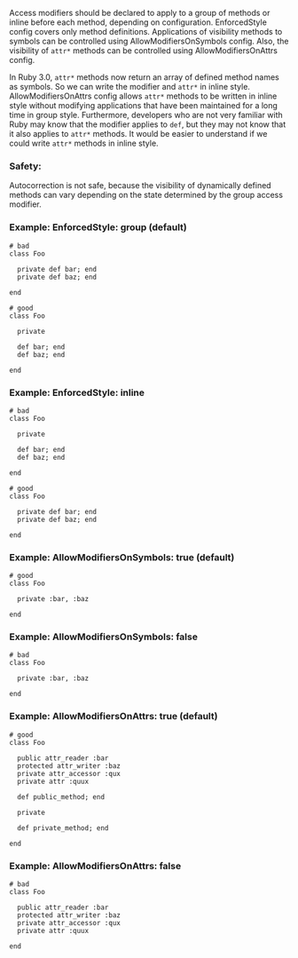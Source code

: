 Access modifiers should be declared to apply to a group of methods
or inline before each method, depending on configuration.
EnforcedStyle config covers only method definitions.
Applications of visibility methods to symbols can be controlled
using AllowModifiersOnSymbols config.
Also, the visibility of `attr*` methods can be controlled using
AllowModifiersOnAttrs config.

In Ruby 3.0, `attr*` methods now return an array of defined method names
as symbols. So we can write the modifier and `attr*` in inline style.
AllowModifiersOnAttrs config allows `attr*` methods to be written in
inline style without modifying applications that have been maintained
for a long time in group style. Furthermore, developers who are not very
familiar with Ruby may know that the modifier applies to `def`, but they
may not know that it also applies to `attr*` methods. It would be easier
to understand if we could write `attr*` methods in inline style.

### Safety:

Autocorrection is not safe, because the visibility of dynamically
defined methods can vary depending on the state determined by
the group access modifier.

### Example: EnforcedStyle: group (default)
    # bad
    class Foo

      private def bar; end
      private def baz; end

    end

    # good
    class Foo

      private

      def bar; end
      def baz; end

    end

### Example: EnforcedStyle: inline
    # bad
    class Foo

      private

      def bar; end
      def baz; end

    end

    # good
    class Foo

      private def bar; end
      private def baz; end

    end

### Example: AllowModifiersOnSymbols: true (default)
    # good
    class Foo

      private :bar, :baz

    end

### Example: AllowModifiersOnSymbols: false
    # bad
    class Foo

      private :bar, :baz

    end

### Example: AllowModifiersOnAttrs: true (default)
    # good
    class Foo

      public attr_reader :bar
      protected attr_writer :baz
      private attr_accessor :qux
      private attr :quux

      def public_method; end

      private

      def private_method; end

    end

### Example: AllowModifiersOnAttrs: false
    # bad
    class Foo

      public attr_reader :bar
      protected attr_writer :baz
      private attr_accessor :qux
      private attr :quux

    end